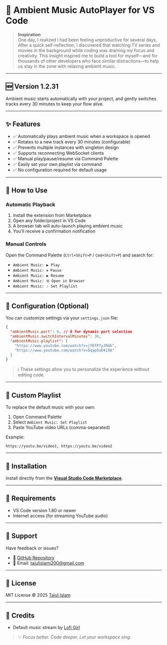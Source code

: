 # 🎵 Ambient Music AutoPlayer for VS Code


> **Inspiration**  
> One day, I realized I had been feeling unproductive for several days. After a quick self-reflection, I discovered that watching TV series and movies in the background while coding was draining my focus and creativity. This insight inspired me to build a tool for myself—and for thousands of other developers who face similar distractions—to help us stay in the zone with relaxing ambient music.


---

## 🆕 Version 1.2.31

Ambient music starts automatically with your project, and gently switches tracks every 30 minutes to keep your flow alive.

---

## ✨ Features

- ✅ Automatically plays ambient music when a workspace is opened
- ✅ Rotates to a new track every 30 minutes (configurable)
- ✅ Prevents multiple instances with singleton design
- ✅ Supports reconnecting WebSocket clients
- ✅ Manual play/pause/resume via Command Palette
- ✅ Easily set your own playlist via command
- ✅ No configuration required for default usage

---

## 🚀 How to Use

### Automatic Playback

1. Install the extension from Marketplace
2. Open any folder/project in VS Code
3. A browser tab will auto-launch playing ambient music
4. You'll receive a confirmation notification

### Manual Controls

Open the Command Palette (`Ctrl+Shift+P` / `Cmd+Shift+P`) and search for:

- `Ambient Music: ▶ Play`
- `Ambient Music: ⏸ Pause`
- `Ambient Music: ▶ Resume`
- `Ambient Music: 🌐 Open in Browser`
- `Ambient Music: 🎶 Set Playlist`

---

## 🔧 Configuration (Optional)

You can customize settings via your `settings.json` file:

```json
{
  "ambientMusic.port": 0, // 0 for dynamic port selection
  "ambientMusic.switchIntervalMinutes": 30, 
  "ambientMusic.playlist": [
    "https://www.youtube.com/watch?v=jfKfPfyJRdk",
    "https://www.youtube.com/watch?v=5qap5aO4i9A"
  ]
}
```

> ℹ️ These settings allow you to personalize the experience without editing code.

---

## 🎵 Custom Playlist

To replace the default music with your own:

1. Open Command Palette
2. Select `Ambient Music: Set Playlist`
3. Paste YouTube video URLs (comma-separated)

Example:

```
https://youtu.be/video1, https://youtu.be/video2
```

---

## 📁 Installation

Install directly from the [**Visual Studio Code Marketplace**](https://marketplace.visualstudio.com/items?itemName=taj54dev.ambient-music-extension).

---

## 🔗 Requirements

- VS Code version 1.80 or newer
- Internet access (for streaming YouTube audio)

---

## 🐛 Support

Have feedback or issues?

- 📂 [GitHub Repository](https://github.com/taj54/ambient-music-vs-extension)
- 📧 Email: [tajulislamj200@gmail.com](mailto:tajulislamj200@gmail.com)

---

## 💼 License

MIT License © 2025 [Tajul Islam](https://github.com/taj54)

---

## 💬 Credits

- Default music stream by [Lofi Girl](https://www.youtube.com/@lofigirl)

> ✨ _Focus better. Code deeper. Let your workspace sing._